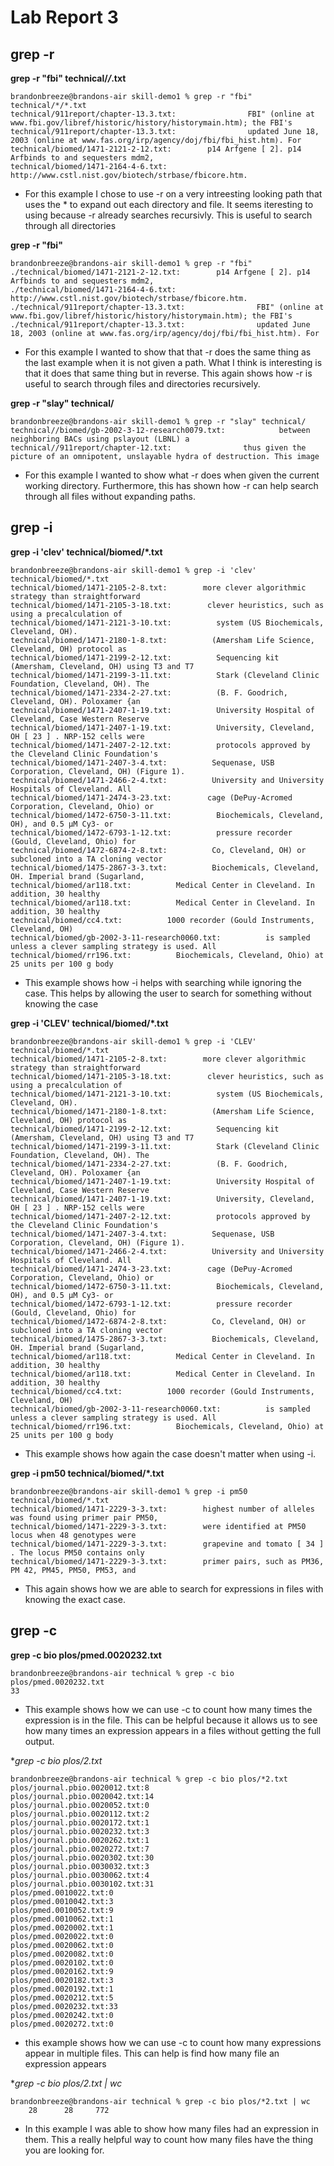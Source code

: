 # Lab Report 3

## grep -r

**grep -r "fbi" technical/*/*.txt**

    brandonbreeze@brandons-air skill-demo1 % grep -r "fbi" technical/*/*.txt
    technical/911report/chapter-13.3.txt:                FBI" (online at www.fbi.gov/libref/historic/history/historymain.htm); the FBI's
    technical/911report/chapter-13.3.txt:                updated June 18, 2003 (online at www.fas.org/irp/agency/doj/fbi/fbi_hist.htm). For
    technical/biomed/1471-2121-2-12.txt:        p14 Arfgene [ 2]. p14 Arfbinds to and sequesters mdm2,
    technical/biomed/1471-2164-4-6.txt:        http://www.cstl.nist.gov/biotech/strbase/fbicore.htm.

- For this example I chose to use -r on a very  intreesting looking path that uses the * to expand out each directory and file.  It seems iteresting to using because -r already searches recursivly.  This is useful to search through all directories

**grep -r "fbi"**

    brandonbreeze@brandons-air skill-demo1 % grep -r "fbi"      
    ./technical/biomed/1471-2121-2-12.txt:        p14 Arfgene [ 2]. p14 Arfbinds to and sequesters mdm2,
    ./technical/biomed/1471-2164-4-6.txt:        http://www.cstl.nist.gov/biotech/strbase/fbicore.htm.
    ./technical/911report/chapter-13.3.txt:                FBI" (online at www.fbi.gov/libref/historic/history/historymain.htm); the FBI's
    ./technical/911report/chapter-13.3.txt:                updated June 18, 2003 (online at www.fas.org/irp/agency/doj/fbi/fbi_hist.htm). For

- For this example I wanted to show that that -r does the same thing as the last example when it is not given a path.  What I think is interesting is that it does that same thing but in reverse.  This again shows how -r is useful to search through files and directories recursively.

**grep -r "slay" technical/**

    brandonbreeze@brandons-air skill-demo1 % grep -r "slay" technical/
    technical//biomed/gb-2002-3-12-research0079.txt:            between neighboring BACs using pslayout (LBNL) a
    technical//911report/chapter-12.txt:                thus given the picture of an omnipotent, unslayable hydra of destruction. This image

- For this example I wanted to show what -r does when given the current working directory. Furthermore, this has shown how -r can help search through all files without expanding paths.

## grep -i

**grep -i 'clev' technical/biomed/*.txt**

    brandonbreeze@brandons-air skill-demo1 % grep -i 'clev' technical/biomed/*.txt
    technical/biomed/1471-2105-2-8.txt:        more clever algorithmic strategy than straightforward
    technical/biomed/1471-2105-3-18.txt:        clever heuristics, such as using a precalculation of
    technical/biomed/1471-2121-3-10.txt:          system (US Biochemicals, Cleveland, OH).
    technical/biomed/1471-2180-1-8.txt:          (Amersham Life Science, Cleveland, OH) protocol as
    technical/biomed/1471-2199-2-12.txt:          Sequencing kit (Amersham, Cleveland, OH) using T3 and T7
    technical/biomed/1471-2199-3-11.txt:          Stark (Cleveland Clinic Foundation, Cleveland, OH). The
    technical/biomed/1471-2334-2-27.txt:          (B. F. Goodrich, Cleveland, OH). Poloxamer {an
    technical/biomed/1471-2407-1-19.txt:          University Hospital of Cleveland, Case Western Reserve
    technical/biomed/1471-2407-1-19.txt:          University, Cleveland, OH [ 23 ] . NRP-152 cells were
    technical/biomed/1471-2407-2-12.txt:          protocols approved by the Cleveland Clinic Foundation's
    technical/biomed/1471-2407-3-4.txt:          Sequenase, USB Corporation, Cleveland, OH) (Figure 1). 
    technical/biomed/1471-2466-2-4.txt:          University and University Hospitals of Cleveland. All
    technical/biomed/1471-2474-3-23.txt:        cage (DePuy-Acromed Corporation, Cleveland, Ohio) or
    technical/biomed/1472-6750-3-11.txt:          Biochemicals, Cleveland, OH), and 0.5 μM Cy3- or
    technical/biomed/1472-6793-1-12.txt:          pressure recorder (Gould, Cleveland, Ohio) for
    technical/biomed/1472-6874-2-8.txt:          Co, Cleveland, OH) or subcloned into a TA cloning vector
    technical/biomed/1475-2867-3-3.txt:          Biochemicals, Cleveland, OH. Imperial brand (Sugarland,
    technical/biomed/ar118.txt:          Medical Center in Cleveland. In addition, 30 healthy
    technical/biomed/ar118.txt:          Medical Center in Cleveland. In addition, 30 healthy
    technical/biomed/cc4.txt:          1000 recorder (Gould Instruments, Cleveland, OH)
    technical/biomed/gb-2002-3-11-research0060.txt:          is sampled unless a clever sampling strategy is used. All
    technical/biomed/rr196.txt:          Biochemicals, Cleveland, Ohio) at 25 units per 100 g body

- This example shows how -i helps with searching while ignoring the case. This helps by allowing the user to search for something without knowing the case

**grep -i 'CLEV' technical/biomed/*.txt**

    brandonbreeze@brandons-air skill-demo1 % grep -i 'CLEV' technical/biomed/*.txt
    technical/biomed/1471-2105-2-8.txt:        more clever algorithmic strategy than straightforward
    technical/biomed/1471-2105-3-18.txt:        clever heuristics, such as using a precalculation of
    technical/biomed/1471-2121-3-10.txt:          system (US Biochemicals, Cleveland, OH).
    technical/biomed/1471-2180-1-8.txt:          (Amersham Life Science, Cleveland, OH) protocol as
    technical/biomed/1471-2199-2-12.txt:          Sequencing kit (Amersham, Cleveland, OH) using T3 and T7
    technical/biomed/1471-2199-3-11.txt:          Stark (Cleveland Clinic Foundation, Cleveland, OH). The
    technical/biomed/1471-2334-2-27.txt:          (B. F. Goodrich, Cleveland, OH). Poloxamer {an
    technical/biomed/1471-2407-1-19.txt:          University Hospital of Cleveland, Case Western Reserve
    technical/biomed/1471-2407-1-19.txt:          University, Cleveland, OH [ 23 ] . NRP-152 cells were
    technical/biomed/1471-2407-2-12.txt:          protocols approved by the Cleveland Clinic Foundation's
    technical/biomed/1471-2407-3-4.txt:          Sequenase, USB Corporation, Cleveland, OH) (Figure 1). 
    technical/biomed/1471-2466-2-4.txt:          University and University Hospitals of Cleveland. All
    technical/biomed/1471-2474-3-23.txt:        cage (DePuy-Acromed Corporation, Cleveland, Ohio) or
    technical/biomed/1472-6750-3-11.txt:          Biochemicals, Cleveland, OH), and 0.5 μM Cy3- or
    technical/biomed/1472-6793-1-12.txt:          pressure recorder (Gould, Cleveland, Ohio) for
    technical/biomed/1472-6874-2-8.txt:          Co, Cleveland, OH) or subcloned into a TA cloning vector
    technical/biomed/1475-2867-3-3.txt:          Biochemicals, Cleveland, OH. Imperial brand (Sugarland,
    technical/biomed/ar118.txt:          Medical Center in Cleveland. In addition, 30 healthy
    technical/biomed/ar118.txt:          Medical Center in Cleveland. In addition, 30 healthy
    technical/biomed/cc4.txt:          1000 recorder (Gould Instruments, Cleveland, OH)
    technical/biomed/gb-2002-3-11-research0060.txt:          is sampled unless a clever sampling strategy is used. All
    technical/biomed/rr196.txt:          Biochemicals, Cleveland, Ohio) at 25 units per 100 g body

- This example shows how again the case doesn't matter when using -i.

**grep -i pm50  technical/biomed/*.txt**

    brandonbreeze@brandons-air skill-demo1 % grep -i pm50  technical/biomed/*.txt
    technical/biomed/1471-2229-3-3.txt:        highest number of alleles was found using primer pair PM50,
    technical/biomed/1471-2229-3-3.txt:        were identified at PM50 locus when 48 genotypes were
    technical/biomed/1471-2229-3-3.txt:        grapevine and tomato [ 34 ] . The locus PM50 contains only
    technical/biomed/1471-2229-3-3.txt:        primer pairs, such as PM36, PM 42, PM45, PM50, PM53, and

- This again shows how we are able to search for expressions in files with knowing the exact case.

## grep -c

**grep -c bio plos/pmed.0020232.txt**

    brandonbreeze@brandons-air technical % grep -c bio plos/pmed.0020232.txt
    33

- This example shows how we can use -c to count how many times the expression is in the file.  This can be helpful because it allows us to see how many times an expression appears in a files without getting the full output.

**grep -c bio plos/*2.txt**

    brandonbreeze@brandons-air technical % grep -c bio plos/*2.txt          
    plos/journal.pbio.0020012.txt:8
    plos/journal.pbio.0020042.txt:14
    plos/journal.pbio.0020052.txt:0
    plos/journal.pbio.0020112.txt:2
    plos/journal.pbio.0020172.txt:1
    plos/journal.pbio.0020232.txt:3
    plos/journal.pbio.0020262.txt:1
    plos/journal.pbio.0020272.txt:7
    plos/journal.pbio.0020302.txt:30
    plos/journal.pbio.0030032.txt:3
    plos/journal.pbio.0030062.txt:4
    plos/journal.pbio.0030102.txt:31
    plos/pmed.0010022.txt:0
    plos/pmed.0010042.txt:3
    plos/pmed.0010052.txt:9
    plos/pmed.0010062.txt:1
    plos/pmed.0020002.txt:1
    plos/pmed.0020022.txt:0
    plos/pmed.0020062.txt:0
    plos/pmed.0020082.txt:0
    plos/pmed.0020102.txt:0
    plos/pmed.0020162.txt:9
    plos/pmed.0020182.txt:3
    plos/pmed.0020192.txt:1
    plos/pmed.0020212.txt:5
    plos/pmed.0020232.txt:33
    plos/pmed.0020242.txt:0
    plos/pmed.0020272.txt:0

- this example shows how we can use -c to count how many expressions appear in multiple files. This can help is find how many file an expression appears

**grep -c bio plos/*2.txt | wc**

    brandonbreeze@brandons-air technical % grep -c bio plos/*2.txt | wc
        28      28     772

- In this example I was able to show how many files had an expression in them. This a really helpful way to count how many files have the thing you are looking for.